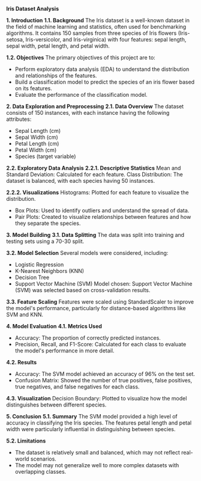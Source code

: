 **Iris Dataset Analysis**

**1. Introduction**
**1.1. Background**
The Iris dataset is a well-known dataset in the field of machine learning and statistics, often used for benchmarking algorithms. It contains 150 samples from three species of Iris flowers (Iris-setosa, Iris-versicolor, and Iris-virginica) with four features: sepal length, sepal width, petal length, and petal width.

**1.2. Objectives**
The primary objectives of this project are to:
- Perform exploratory data analysis (EDA) to understand the distribution and relationships of the features.
- Build a classification model to predict the species of an iris flower based on its features.
- Evaluate the performance of the classification model.

**2. Data Exploration and Preprocessing**
**2.1. Data Overview**
The dataset consists of 150 instances, with each instance having the following attributes:
- Sepal Length (cm)
- Sepal Width (cm)
- Petal Length (cm)
- Petal Width (cm)
- Species (target variable)

**2.2. Exploratory Data Analysis**
**2.2.1. Descriptive Statistics**
Mean and Standard Deviation: Calculated for each feature.
Class Distribution: The dataset is balanced, with each species having 50 instances.

**2.2.2. Visualizations**
Histograms: Plotted for each feature to visualize the distribution.
- Box Plots: Used to identify outliers and understand the spread of data.
- Pair Plots: Created to visualize relationships between features and how they separate the species.

**3. Model Building**
**3.1. Data Splitting**
The data was split into training and testing sets using a 70-30 split.

**3.2. Model Selection**
Several models were considered, including:
- Logistic Regression
- K-Nearest Neighbors (KNN)
- Decision Tree
- Support Vector Machine (SVM)
Model chosen: Support Vector Machine (SVM) was selected based on cross-validation results.

**3.3. Feature Scaling**
Features were scaled using StandardScaler to improve the model's performance, particularly for distance-based algorithms like SVM and KNN.

**4. Model Evaluation**
**4.1. Metrics Used**
- Accuracy: The proportion of correctly predicted instances.
- Precision, Recall, and F1-Score: Calculated for each class to evaluate the model's performance in more detail.

**4.2. Results**
- Accuracy: The SVM model achieved an accuracy of 96% on the test set.
- Confusion Matrix: Showed the number of true positives, false positives, true negatives, and false negatives for each class.

**4.3. Visualization**
Decision Boundary: Plotted to visualize how the model distinguishes between different species.

**5. Conclusion**
**5.1. Summary**
The SVM model provided a high level of accuracy in classifying the Iris species. The features petal length and petal width were particularly influential in distinguishing between species.

**5.2. Limitations**
- The dataset is relatively small and balanced, which may not reflect real-world scenarios.
- The model may not generalize well to more complex datasets with overlapping classes.
